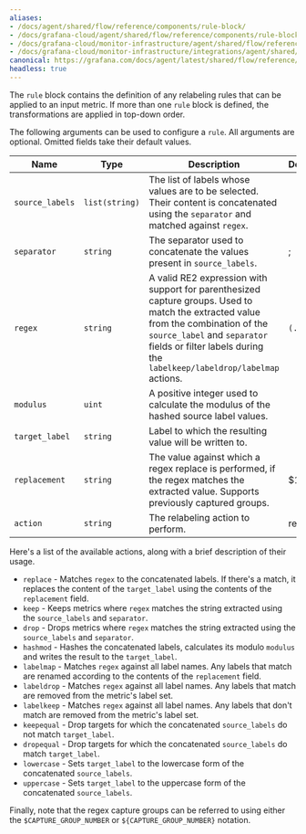 ```yaml
---
aliases:
- /docs/agent/shared/flow/reference/components/rule-block/
- /docs/grafana-cloud/agent/shared/flow/reference/components/rule-block/
- /docs/grafana-cloud/monitor-infrastructure/agent/shared/flow/reference/components/rule-block/
- /docs/grafana-cloud/monitor-infrastructure/integrations/agent/shared/flow/reference/components/rule-block/
canonical: https://grafana.com/docs/agent/latest/shared/flow/reference/components/rule-block/
headless: true
---
```


The `rule` block contains the definition of any relabeling rules that can be
applied to an input metric. If more than one `rule` block is defined, the
transformations are applied in top-down order.

The following arguments can be used to configure a `rule`. All arguments are
optional. Omitted fields take their default values.

Name | Type | Description | Default | Required
---- | ---- | ----------- | ------- | --------
`source_labels` | `list(string)` | The list of labels whose values are to be selected. Their content is concatenated using the `separator` and matched against `regex`. | | no
`separator`     | `string`       | The separator used to concatenate the values present in `source_labels`. | ; | no
`regex`         | `string`       | A valid RE2 expression with support for parenthesized capture groups. Used to match the extracted value from the combination of the `source_label` and `separator` fields or filter labels during the `labelkeep/labeldrop/labelmap` actions. | `(.*)` | no
`modulus`       | `uint`         | A positive integer used to calculate the modulus of the hashed source label values. | | no
`target_label`  | `string`       | Label to which the resulting value will be written to. | | no
`replacement`   | `string`       | The value against which a regex replace is performed, if the regex matches the extracted value. Supports previously captured groups. | $1 | no
`action`        | `string`       | The relabeling action to perform. | replace | no

Here's a list of the available actions, along with a brief description of their usage.

* `replace`   - Matches `regex` to the concatenated labels. If there's a match, it replaces the content of the `target_label` using the contents of the `replacement` field.
* `keep`      - Keeps metrics where `regex` matches the string extracted using the `source_labels` and `separator`.
* `drop`      - Drops metrics where `regex` matches the string extracted using the `source_labels` and `separator`.
* `hashmod`   - Hashes the concatenated labels, calculates its modulo `modulus` and writes the result to the `target_label`.
* `labelmap`  - Matches `regex` against all label names. Any labels that match are renamed according to the contents of the `replacement` field.
* `labeldrop` - Matches `regex` against all label names. Any labels that match are removed from the metric's label set.
* `labelkeep` - Matches `regex` against all label names. Any labels that don't match are removed from the metric's label set.
* `keepequal` - Drop targets for which the concatenated `source_labels` do not match `target_label`.
* `dropequal` - Drop targets for which the concatenated `source_labels` do match `target_label`.
* `lowercase` - Sets `target_label` to the lowercase form of the concatenated `source_labels`.
* `uppercase` - Sets `target_label` to the uppercase form of the concatenated `source_labels`.

Finally, note that the regex capture groups can be referred to using either the
`$CAPTURE_GROUP_NUMBER` or `${CAPTURE_GROUP_NUMBER}` notation.
